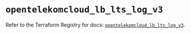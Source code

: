 # `opentelekomcloud_lb_lts_log_v3`

Refer to the Terraform Registry for docs: [`opentelekomcloud_lb_lts_log_v3`](https://registry.terraform.io/providers/opentelekomcloud/opentelekomcloud/1.36.49/docs/resources/lb_lts_log_v3).
